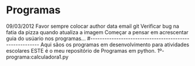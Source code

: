 # Programas
09/03/2012
Favor sempre colocar author
		     data
		     email
		     git
 Verificar bug na fatia da pizza quando atualiza a imagem
 Começar a pensar em acrescentar guia do usúario nos 
programas...
#--------------------------------------------------------
Aqui sãos os programas em desenvolvimento para atividades escolares
ESTE é o meu repositório de Programas em python.
1º-programa:calculadora1.py

